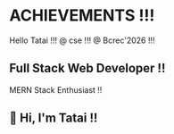 # ACHIEVEMENTS !!!
Hello Tatai !!!
@ cse !!!
@ Bcrec'2026 !!!
<!DOCTYPE html>

## Full Stack Web Developer !!
MERN Stack Enthusiast !!

## 👋 Hi, I'm Tatai !!
